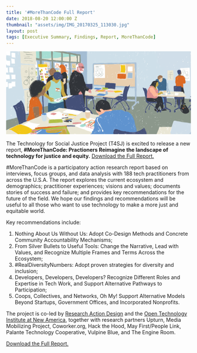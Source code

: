 ```yaml
---
title: '#MoreThanCode Full Report'
date: 2018-08-20 12:00:00 Z
thumbnail: "assets/img/IMG_20170325_113030.jpg"
layout: post
tags: [Executive Summary, Findings, Report, MoreThanCode]
---
```


[<img class="cover" src="/assets/img/IMG_20170325_113030.jpg">](/T4SJ_fullreport_082018_AY_web.pdf)

The Technology for Social Justice Project (T4SJ) is excited to release a new report, **#MoreThanCode: Practioners Reimagine the landscape of technology for justice and equity.** [Download the Full Report.](/T4SJ_fullreport_082018_AY_web.pdf)

<!--break-->

#MoreThanCode is a participatory action research report based on interviews, focus groups, and data analysis with 188 tech practitioners from across the U.S.A. The report explores the current ecosystem and demographics; practitioner experiences; visions and values; documents stories of success and failure; and provides key recommendations for the future of the field. We hope our findings and recommendations will be useful to all those who want to use technology to make a more just and equitable world. 

Key recommendations include:

1. Nothing About Us Without Us: Adopt Co-Design Methods and Concrete Community Accountability Mechanisms;
2. From Silver Bullets to Useful Tools: Change the Narrative, Lead with Values, and Recognize Multiple Frames and Terms Across the Ecosystem;
3. #RealDiversityNumbers: Adopt proven strategies for diversity and inclusion;
4. Developers, Developers, Developers? Recognize Different Roles and Expertise in Tech Work, and Support Alternative Pathways to Participation;
5. Coops, Collectives, and Networks, Oh My! Support Alternative Models Beyond Startups, Government Offices, and Incorporated Nonprofits.

The project is co-led by [Research Action Design](RAD.cat) and the [Open Technology Institute at New America](newamerica.org/oti), together with research partners Upturn, Media Mobilizing Project, Coworker.org, Hack the Hood, May First/People Link, Palante Technology Cooperative, Vulpine Blue, and The Engine Room.

[Download the Full Report.](/T4SJ_fullreport_082018_AY_web.pdf)